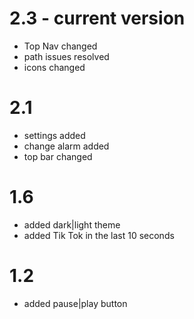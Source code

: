 # 2.3 - current version
- Top Nav changed
- path issues resolved
- icons changed

# 2.1
- settings added
- change alarm added
- top bar changed

# 1.6
- added dark|light theme
- added Tik Tok in the last 10 seconds

# 1.2
- added pause|play button